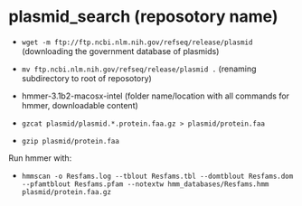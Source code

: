 # plasmid_search (reposotory name)

* `wget -m ftp://ftp.ncbi.nlm.nih.gov/refseq/release/plasmid` (downloading the government database of plasmids)
* `mv ftp.ncbi.nlm.nih.gov/refseq/release/plasmid .` (renaming subdirectory to root of reposotory)
* hmmer-3.1b2-macosx-intel (folder name/location with all commands for hmmer, downloadable content)

* `gzcat plasmid/plasmid.*.protein.faa.gz > plasmid/protein.faa`
* `gzip plasmid/protein.faa`

Run hmmer with:
* `hmmscan -o Resfams.log --tblout Resfams.tbl --domtblout Resfams.dom --pfamtblout Resfams.pfam --notextw hmm_databases/Resfams.hmm plasmid/protein.faa.gz`
